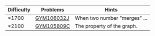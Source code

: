 | Difficulty | Problems | Hints |
| -------- | -------- | -------- |
| *1700 | [GYM106032J](https://codeforces.com/gym/106032/problem/J) | When two number "merges" ... |
| *2100 | [GYM105809C](https://codeforces.com/gym/105809/problem/C) | The property of the graph. |